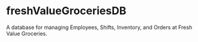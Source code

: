 # freshValueGroceriesDB
A database for managing Employees, Shifts, Inventory, and Orders at Fresh Value Groceries.

